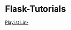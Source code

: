# Flask-Tutorials

[Playlist Link](https://www.youtube.com/playlist?list=PLZd_9NahuB3FRhRaOLIyIgfcBNlGwKSSH)
